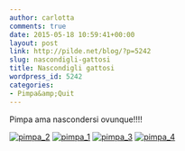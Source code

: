 ```yaml
---
author: carlotta
comments: true
date: 2015-05-18 10:59:41+00:00
layout: post
link: http://pilde.net/blog/?p=5242
slug: nascondigli-gattosi
title: Nascondigli gattosi
wordpress_id: 5242
categories:
- Pimpa&amp;Quit
---
```


Pimpa ama nascondersi ovunque!!!!

[![pimpa_2](http://pilde.net/blog/wp-content/uploads/2015/06/pimpa_2.jpg)](http://pilde.net/blog/wp-content/uploads/2015/06/pimpa_2.jpg) [![pimpa_1](http://pilde.net/blog/wp-content/uploads/2015/06/pimpa_1.jpg)](http://pilde.net/blog/wp-content/uploads/2015/06/pimpa_1.jpg) [![pimpa_3](http://pilde.net/blog/wp-content/uploads/2015/06/pimpa_3.jpg)](http://pilde.net/blog/wp-content/uploads/2015/06/pimpa_3.jpg) [![pimpa_4](http://pilde.net/blog/wp-content/uploads/2015/06/pimpa_4.jpg)](http://pilde.net/blog/wp-content/uploads/2015/06/pimpa_4.jpg)
